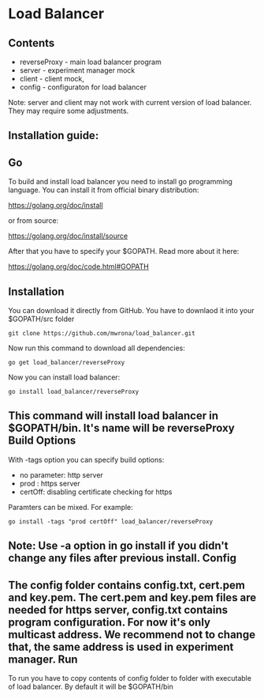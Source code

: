 Load Balancer 
============ 
Contents 
---------- 
* reverseProxy - main load balancer program 
* server - experiment manager mock 
* client - client mock,  
* config - configuraton for load balancer 

Note: server and client may not work with current version of load balancer. They may require some adjustments. 

Installation guide: 
---------------------- 
Go 
-- 
To build and install load balancer you need to install go programming language. 
You can install it from official binary distribution: 

https://golang.org/doc/install

or from source: 

https://golang.org/doc/install/source 

After that you have to specify your $GOPATH. Read more about it here: 

https://golang.org/doc/code.html#GOPATH 

Installation 
-------------- 
You can download it directly from GitHub. You have to downlaod it into your $GOPATH/src folder 
``` 
git clone https://github.com/mwrona/load_balancer.git 
``` 
Now run this command to download all dependencies: 
``` 
go get load_balancer/reverseProxy 
``` 
Now you can install load balancer: 
```` 
go install load_balancer/reverseProxy 
```` 
This command will install load balancer in $GOPATH/bin. It's name will be reverseProxy 
Build Options 
---------------- 
With -tags option you can specify build options:  
* no parameter: http server 
* prod : https server 
* certOff: disabling certificate checking for https 

Paramters can be mixed. For example: 
``` 
go install -tags "prod certOff" load_balancer/reverseProxy 
``` 
Note: Use -a option in go install if you didn't change any files after previous install. 
Config 
-------- 
The config folder contains config.txt, cert.pem and key.pem. The cert.pem and key.pem files are needed for https server, config.txt contains program configuration. For now it's only multicast address. We recommend not to change that, the same address is used in experiment manager. 
Run 
---- 
To run you have to copy contents of config folder to folder with executable of load balancer. By default it will be $GOPATH/bin 
